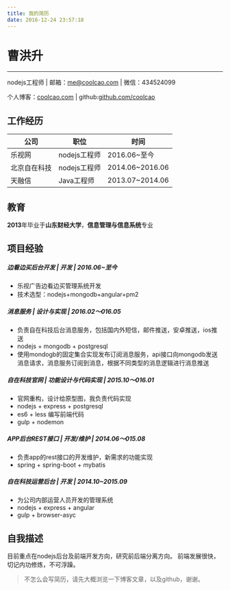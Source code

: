 ```yaml
---
title: 我的简历
date: 2016-12-24 23:57:18
---
```


# 曹洪升
----

nodejs工程师 |  邮箱：<a href="mailto:me@coolcao.com">me@coolcao.com</a> | 微信：434524099

个人博客：[coolcao.com](http://coolcao.com) | github:[github.com/coolcao](https://github.com/coolcao)

## 工作经历
|公司|职位|时间|
|----|----|----|
| 乐视网		|nodejs工程师		|2016.06~至今|
|北京自在科技	|nodejs工程师		|2014.06~2016.06|
|天融信		|Java工程师			|2013.07~2014.06|

## 教育

**2013**年毕业于**山东财经大学**，**信息管理与信息系统**专业

## 项目经验

##### 边看边买后台开发	| 开发	|	2016.06~至今
* 乐视广告边看边买管理系统开发
* 技术选型：nodejs+mongodb+angular+pm2

##### 消息服务 | 设计与实现 | 2016.02～016.05
* 负责自在科技后台消息服务，包括国内外短信，邮件推送，安卓推送，ios推送
* nodejs + mongodb + postgresql
* 使用mondogb的固定集合实现发布订阅消息服务，api接口向mongodb发送消息请求，消息服务订阅到消息，根据不同类型的消息逻辑进行消息推送

##### 自在科技官网 | 功能设计与代码实现 | 2015.10～016.01
* 官网重构，设计给原型图，我负责代码实现
* nodejs + express + postgresql
* es6 + less 编写前端代码
* gulp + nodemon 

##### APP后台REST接口 | 开发/维护 | 2014.06～015.08
* 负责app的rest接口的开发维护，新需求的功能实现
* spring + spring-boot + mybatis

##### 自在科技运营后台 | 开发 | 2014.10~2015.09
* 为公司内部运营人员开发的管理系统
* nodejs + express + angular 
* gulp + browser-asyc


## 自我描述

目前重点在nodejs后台及前端开发方向，研究前后端分离方向。
前端发展很快，切记内功修炼，不可浮躁。

> 不怎么会写简历，请先大概浏览一下博客文章，以及github，谢谢。


